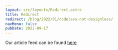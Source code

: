 ```yaml
---
layout: src/layouts/Redirect.astro
title: Redirect
redirect: /blog/2022/01/codeless-not-designless/
navMenu: false
pubDate: 2022-09-17
---
```

<div>
Our article feed can be found <a href="/blog/2022/01/codeless-not-designless/">here</a>
</div>

